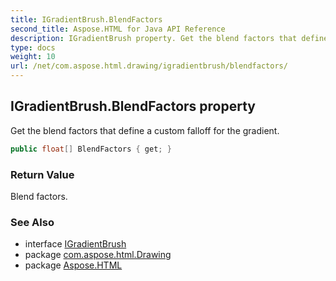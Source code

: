 ```yaml
---
title: IGradientBrush.BlendFactors
second_title: Aspose.HTML for Java API Reference
description: IGradientBrush property. Get the blend factors that define a custom falloff for the gradient
type: docs
weight: 10
url: /net/com.aspose.html.drawing/igradientbrush/blendfactors/
---
```

## IGradientBrush.BlendFactors property

Get the blend factors that define a custom falloff for the gradient.

```java
public float[] BlendFactors { get; }
```

### Return Value

Blend factors.

### See Also

* interface [IGradientBrush](../)
* package [com.aspose.html.Drawing](../../igradientbrush/)
* package [Aspose.HTML](../../../)
